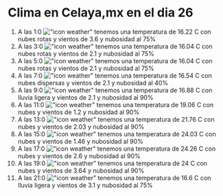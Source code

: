 # Clima en Celaya,mx en el dia 26

1. A las 1:0 !["icon weather"](http://openweathermap.org/img/w/04n.png) tenemos una temperatura de 16.22 C con nubes rotas y  vientos de 3.6 y nubosidad al 75%
1. A las 3:0 !["icon weather"](http://openweathermap.org/img/w/04n.png) tenemos una temperatura de 16.04 C con nubes rotas y  vientos de 2.1 y nubosidad al 75%
1. A las 5:0 !["icon weather"](http://openweathermap.org/img/w/04n.png) tenemos una temperatura de 16.04 C con nubes rotas y  vientos de 2.1 y nubosidad al 75%
1. A las 7:0 !["icon weather"](http://openweathermap.org/img/w/03n.png) tenemos una temperatura de 16.54 C con nubes dispersas y  vientos de 2.1 y nubosidad al 40%
1. A las 9:0 !["icon weather"](http://openweathermap.org/img/w/10d.png) tenemos una temperatura de 16.88 C con lluvia ligera y  vientos de 2.1 y nubosidad al 90%
1. A las 11:0 !["icon weather"](http://openweathermap.org/img/w/04d.png) tenemos una temperatura de 19.06 C con nubes y  vientos de 1.2 y nubosidad al 90%
1. A las 13:0 !["icon weather"](http://openweathermap.org/img/w/04d.png) tenemos una temperatura de 21.76 C con nubes y  vientos de 2.03 y nubosidad al 90%
1. A las 15:0 !["icon weather"](http://openweathermap.org/img/w/04d.png) tenemos una temperatura de 24.03 C con nubes y  vientos de 1.46 y nubosidad al 90%
1. A las 17:0 !["icon weather"](http://openweathermap.org/img/w/04d.png) tenemos una temperatura de 24.26 C con nubes y  vientos de 2.6 y nubosidad al 90%
1. A las 19:0 !["icon weather"](http://openweathermap.org/img/w/04d.png) tenemos una temperatura de 24 C con nubes y  vientos de 3.64 y nubosidad al 90%
1. A las 21:0 !["icon weather"](http://openweathermap.org/img/w/10n.png) tenemos una temperatura de 16.6 C con lluvia ligera y  vientos de 3.1 y nubosidad al 75%

